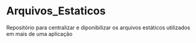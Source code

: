 # Arquivos_Estaticos
Repositório para centralizar e diponibilizar os arquivos estáticos utilizados em mais de uma aplicação
